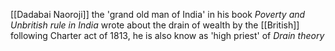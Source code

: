[[Dadabai Naoroji]] the 'grand old man of India' in his book *Poverty and Unbritish rule in India* wrote about the drain of wealth by the [[British]] following Charter act of 1813, he is also know as 'high priest' of *Drain theory*
